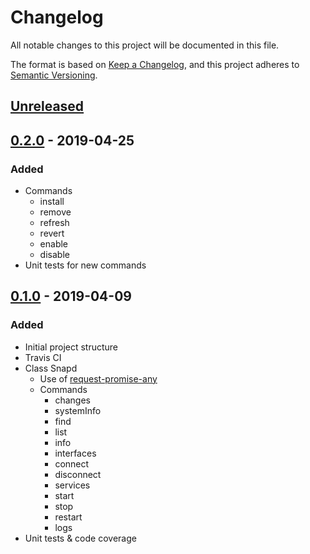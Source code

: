 # Changelog
All notable changes to this project will be documented in this file.

The format is based on [Keep a Changelog](https://keepachangelog.com/en/1.0.0/),
and this project adheres to [Semantic Versioning](https://semver.org/spec/v2.0.0.html).

## [Unreleased](https://github.com/madintec/snapd-control/tree/develop)

## [0.2.0](https://github.com/madintec/snapd-control/releases/tag/v0.2.0) - 2019-04-25
### Added
- Commands
  - install
  - remove
  - refresh
  - revert
  - enable
  - disable
- Unit tests for new commands

## [0.1.0](https://github.com/madintec/snapd-control/releases/tag/v0.1.0) - 2019-04-09
### Added
- Initial project structure
- Travis CI
- Class Snapd
  - Use of [request-promise-any](https://github.com/request/request-promise-any)
  - Commands
    - changes
    - systemInfo
    - find
    - list
    - info
    - interfaces
    - connect
    - disconnect
    - services
    - start
    - stop
    - restart
    - logs
- Unit tests & code coverage
